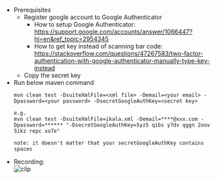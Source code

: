 - Prerequisites
  - Register google account to Google Authenticator
    - How to setup Google Authenticator:  
      https://support.google.com/accounts/answer/1066447?hl=en&ref_topic=2954345
    - How to get key instead of scanning bar code:  
      https://stackoverflow.com/questions/47267583/two-factor-authentication-with-google-authenticator-manually-type-key-instead
  - Copy the secret key
- Run below maven command
  ```
  mvn clean test -DsuiteXmlFile=<xml file> -Demail=<your email> -Dpassword=<your password> -DsecretGoogleAuthKey=<secret key>
  
  e.g.
  mvn clean test -DsuiteXmlFile=ikala.xml -Demail=****@xxx.com -Dpassword=****** "-DsecretGoogleAuthKey=5yz5 qibs y7dv qggn 2oov 5ikz repc xo7e"
  
  note: it doesn't matter that your secretGoogleAuthKey contains spaces
  ```
- Recording:  
  ![clip](./src/main/resources/ikala_exercise.gif)


